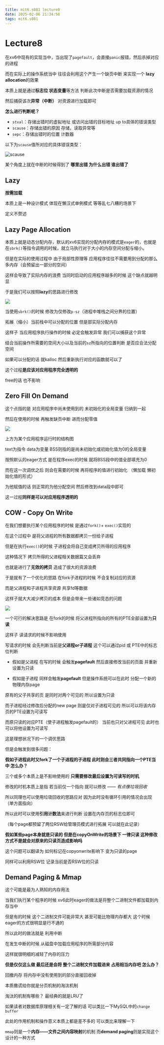 ```yaml
---
title: mit6.s081 lecture8
date: 2025-02-06 21:34:58
tags: mit6.s081
---
```


# Lecture8

在xv6中现有的实现当中，当出现了`pagefault`，会直接`panic`报错，然后杀掉对应的进程

而在实际上的操作系统当中 往往会利用这个产生一个缺页中断 来实现一个 **lazy allocation**的效果

本质上就是通过**标志位 状态变量**等方法 判断此次中断是否需要加载资源的情况

然后捕获该次**异常（中断）** 对资源进行加载即可

**怎么进行判断呢？**

- `stval`：存储出错时的虚拟地址 或访问出错的目标地址 up to具体的错误类型
- `scause`：存储出错的原因 存储，读取异常等
- `sepc`：存储出错时的位置 计数器

以下为`scause`值所对应的具体错误类型：

![scause](/./images/scause.png)

某个角度上就在中断的时候得到了 **哪里出错 为什么出错 谁出错了**



## Lazy

**按需加载**

本质上是一种设计模式 体现在懒汉式单例模式 等等乱七八糟的场景下

定义不赘述



## Lazy Page Allocation

本质上就是动态分配内存，默认的xv6实现的分配内存的模式是`eager`的，也就是在`sbrk()`等指令调用的时候，就立马执行对于大小的内存空间分配与缩小。

但是在实际的使用过程中 由于局部性原理等 应用程序往往不需要用到分配的那么多内存（会预留出一部分的空间）

这样会导致了实际内存的浪费 当同时启动的应用程序越多的时候 这个缺点就越明显

于是我们可以按照**lazy**的思路进行修改

![](/./images/lazysbrk.jpg)

当使用`sbrk()`的时候 修改为仅修改`p-sz`（进程中堆栈之间分界的位置） 

拓展（缩小）当前栈中可以分配的位置 但是部实际分配内存

这样子 当应用程序执行操作的时候 必定会触发异常 我们可以捕获这个异常

结合当前操作所需要的空间大小以及当前的`sz`所指向的位置判断 是否应合法分配空间

如果可以分配的话 就kalloc 然后重新执行对应的函数就可以了

这个过程**是应该对应用程序完全透明的**

free的话 也不影响





## Zero Fill On Demand

这个点指的是 对应用程序中尚未使用到的 未初始化的全局变量 归纳到一起

然后在使用的时候 再触发缺页中断 进而分配零值

![](/./images/zerofillondemand.jpg)

上方为某个应用程序运行时的结构图

text为指令 data为变量 BSS则指的是尚未初始化或初始化值为0的全局变量

按照默认的eager方式 是在程序exec的时候 就将BSS段中的值全部填充为0

而在这一次调优之后 则会在需要的时候 再将程序的值进行初始化 （懒加载 懒初始化值的形式）

为他赋值的话 则正常的为他分配空间 然后修改到data段中即可

这一过程**同样是可以对应用程序透明的**



## COW - Copy On Write

在我们想要执行某个应用程序的时候 是通过`fork()`+ `exec()`实现的

在这个过程中 是将父进程的所有数据都拷贝一份给子进程

但是在执行`exec()`的时候 子进程会将自己变成拷贝所得的应用程序

这种情况下 拷贝所得的父进程相关数据篇又会丢弃

也就是进行了**无效的拷贝** 造成了很大的资源浪费



于是就有了一个优化的思路 在fork子进程的时候 不会复制对应的资源

而是父进程和子进程共享资源 共享fd等数据

这样子就大大减少拷贝的成本 但是会带来一些诸如竞态的问题

![](/./images/copyonwrite.jpg)

一个可行的解决思路是 在fork的时候 将父进程所指向的所有的PTE全部设置为**只读**

这样子 读请求的时候不影响使用

写请求的时候 会先判断当前是**父进程or子进程** 这个可以通过pid 或 PTE中的标志位判断

- 假如是父进程 在写的时候 会触发**pagefault** 然后直接修改当前的页面 并重新设置为只读

- 假如是子进程 同样会触发**pagefault** 但是操作系统可以在此时 分配一个新的 物理内存page

原有的父子共享的页 是同时对两个可见的 所以设置为只读

而子进程经过修改后分配的new page 则是仅对子进程可见的 所以可以将该内存页的PTE设置为可读写

而原只读的对应PTE（使子进程触发pagefault的） 当前也只对父进程可见 此时也可以将他设置为可读写



这是理想状况下的一个调优思路

但是会触发到很多问题：

**假如子进程此时又fork了一个子进程的子进程 此时则会三者共同指向一个PTE当中 怎么办？**

三个或多个本质上是不影响使用的 **只需要修改最后设置为可读写的时机**

修改的时机本质上是指 若当前仅一个指向 就可以修改  —— *有点像垃圾回收*

所以同理也可以使用垃圾回收的思路应对 因为此时没有循环引用的情况会出现 （单方面指向）

所以此时可以使用**引用计数法**来进行判断 设置在内存页的标志位即可

（每个page都预留了两位RSW给管理员模式进行拓展 可以就在此记录）



**假如某些page本身就是只读的 但是在copyOnWrite的场景下 一律只读 这种修改方式不是就会对原来的只读页造成影响吗**

这个问题可以翻译为 如何标记在copyonwrite影响下 变为只读的page

同样可以利用RSW位 记录当前是否RSW位的只读



## Demand Paging & Mmap

这个可能是最为人熟知的内存用法

当我们执行某个程序的时候 xv6此时eager的做法是将整个二进制文件都加载到内存当中

但是有的时候 这个二进制文件可能非常大 甚至可能比物理内存都大 这个时候 eager的方式很明显是行不通的

所以此时的做法就是 利用中断

在发生中断的时候 从磁盘中加载应用程序的所需部分内容

这样就很明细的减轻了内存的压力

**但是仅仅这么做 最后还是会将 整个二进制文件加载进来 占用相当内存吧 怎么办？**

回撤内存 将内存中没有使用到的部分直接回收掉

本质撒谎给你就是分页机制的淘汰机制

淘汰的机制有哪些？ 最经典的就是LRU了

如果读者对数据库原理相关有一定了解的话 可以类比一下MySQL中的`change buffer`

此处的作用机制和操作意义本质上都是差不多的 可以类比来理解一下

`mmap`则是一个**内存——文件之间内容映射**的机制 而**demand paging**则是实现这个设计的一种方式
